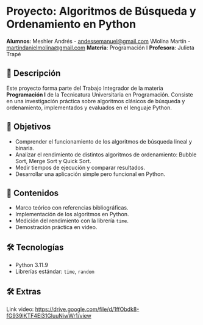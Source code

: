 # Proyecto: Algoritmos de Búsqueda y Ordenamiento en Python

**Alumnos**: Meshler Andrés - andessemanuel@gmail.com \Molina Martín - martindanielmolina@gmail.com
**Materia**: Programación I
**Profesora**: Julieta Trapé

## 📌 Descripción

Este proyecto forma parte del Trabajo Integrador de la materia **Programación I** de la Tecnicatura Universitaria en Programación. Consiste en una investigación práctica sobre algoritmos clásicos de búsqueda y ordenamiento, implementados y evaluados en el lenguaje Python.

## 🎯 Objetivos

- Comprender el funcionamiento de los algoritmos de búsqueda lineal y binaria.
- Analizar el rendimiento de distintos algoritmos de ordenamiento: Bubble Sort, Merge Sort y Quick Sort.
- Medir tiempos de ejecución y comparar resultados.
- Desarrollar una aplicación simple pero funcional en Python.

## 🧠 Contenidos

- Marco teórico con referencias bibliográficas.
- Implementación de los algoritmos en Python.
- Medición del rendimiento con la librería `time`.
- Demostración práctica en video.

## 🛠️ Tecnologías

- Python 3.11.9
- Librerías estándar: `time`, `random`

## 🛠️ Extras
Link video: https://drive.google.com/file/d/1ffObdk8-fG939lKTF4El31GluuNiwWr1/view

